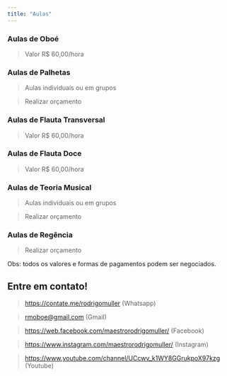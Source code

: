 ```yaml
---
title: "Aulas"
---
```


### Aulas de Oboé
> Valor R$ 60,00/hora

### Aulas de Palhetas 
> Aulas individuais ou em grupos

> Realizar orçamento 

### Aulas de Flauta Transversal
> Valor R$ 60,00/hora

### Aulas de Flauta Doce
> Valor R$ 60,00/hora

### Aulas de Teoria Musical
> Aulas individuais ou em grupos

> Realizar orçamento 

### Aulas de Regência
> Realizar orçamento 



Obs: todos os valores e formas de pagamentos podem ser negociados.

## Entre em contato!
> https://contate.me/rodrigomuller (Whatsapp)

> rmoboe@gmail.com (Gmail)

> https://web.facebook.com/maestrorodrigomuller/ (Facebook)

> https://www.instagram.com/maestrorodrigomuller/ (Instagram)

> https://www.youtube.com/channel/UCcwv_k1WY8GGrukpoX97kzg (Youtube)